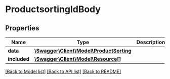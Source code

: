 # ProductsortingIdBody

## Properties
Name | Type | Description | Notes
------------ | ------------- | ------------- | -------------
**data** | [**\Swagger\Client\Model\ProductSorting**](ProductSorting.md) |  | [optional] 
**included** | [**\Swagger\Client\Model\Resource[]**](Resource.md) |  | [optional] 

[[Back to Model list]](../../README.md#documentation-for-models) [[Back to API list]](../../README.md#documentation-for-api-endpoints) [[Back to README]](../../README.md)


